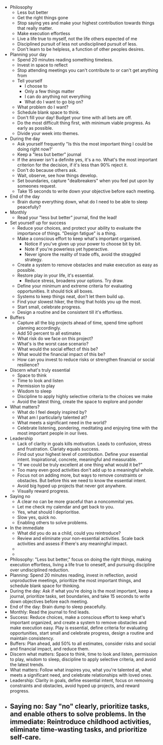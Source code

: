 - Philosophy
	- Less but better
	- Get the right things gone
	- Stop saying yes and make your highest contribution towards things that really matter.
	- Make execution effortless
	- Live a life true to myself, not the life others expected of me
	- Disciplined pursuit of less not undisciplined pursuit of less.
	- Don't learn to be helpless, a function of other peoples desires.
- Planning your day
	- Spend 20 minutes reading something timeless.
	- Invest in space to reflect
	- Stop attending meetings you can't contribute to or can't get anything from
	- Tell yourself
		- I choose to
		- Only a few things matter
		- I can do anything not everything
		- What do I want to go big on?
	- What problem do I want?
	- Schedule blank space to think.
	- Don't fill your day! Budget your time with all bets are off.
	- Do the most difficult thing first, with minimum viable progress. As early as possible.
	- Divide your week into themes.
- During the day
	- Ask yourself frequently "Is this the most important thing I could be doing right now?'
	- Keep a "less but better" journal
	- If the answer isn't a definite yes, it's a no. What's the most important criterion for the decision, if it's less than 90% reject it.
	- Don't do because others ask.
	- Wait, observe, see how things develop.
	- Set boundaries, capture "dealbreakers" when you feel put upon by someones request.
	- Take 15 seconds to write down your objective before each meeting.
- End of the day
	- Brain dump everything down, what do I need to be able to sleep peacefully?
- Monthly
	- Read your "less but better" journal, find the lead!
- Set yourself up for success
	- Reduce your choices, and protect your ability to evaluate the importance of things. "Design fatigue" is a thing.
	- Make a conscious effort to keep what's important organised.
		- Notice if you've given up your power to choose bit by bit.
		- Note if you're powerless yet hyperactive.
		- Never ignore the reality of trade offs, avoid the straggled strategy.
	- Create a system to remove obstacles and make execution as easy as possible.
	- Restore play in your life, it's essential.
		- Reduce stress, broadens your options. Try draw.
	- Define your minimum and extreme criteria for evaluating opportunities. It should tick all boxes.
	- Systems to keep things neat, don't let them build up.
	- Find your slowest hiker, the thing that holds you up the most.
	- Start small, celebrate progress.
	- Design a routine and be consistent till it's effortless.
- Buffers
	- Capture all the big projects ahead of time, spend time upfront planning accordingly.
	- Add 50 percent to all estimates
	- What risk do we face on this project?
	- What's is the worst case scenario?
	- What would the social effect of this be?
	- What would the financial impact of this be?
	- How can you invest to reduce risks or strengthen financial or social resilience?
- Discern what's truly essential
	- Space to think
	- Time to look and listen
	- Permission to play
	- Wisdom to sleep
	- Discipline to apply highly selective criteria to the choices we make
	- Avoid the latest thing, create the space to explore and ponder
- What matters?
	- What do I feel deeply inspired by?
	- What am I particularly talented at?
	- What meets a significant need in the world?
	- Celebrate listening, pondering, meditating and enjoying time with the most important people in our lives.
- Leadership
	- Lack of clarity in goals kills motivation. Leads to confusion, stress and frustration. Clariaty equals success.
	- Find out your highest level of contribution. Define your essential intent. Inspirational, concrete, meaningful and measurable.
	- "If we could be truly excellent at one thing what would it be?"
	- Too many even good activities don't add up to a meaningful whole.
	- Focus not on adding more, but ways to remove constraints or obstacles. But before this we need to know the essential intent.
	- Avoid big hyped up projects that never got anywhere.
	- Visually reward progress.
- Saying no
	- A clear no can be more graceful than a noncommital yes.
	- Let me check my calendar and get back to you.
	- Yes, what should I deprioritise.
	- Slow yes, quick no.
	- Enabling others to solve problems.
- In the immediate
	- What did you do as a child, could you reintroduce?
	- Review and eliminate your non-essential activities. Scale back activities and assess if there's any meaningful impact.
	-
	-
- Philosophy: "Less but better," focus on doing the right things, making 
  execution effortless, living a life true to oneself, and pursuing 
  discipline over undisciplined reduction.
- Planning: Spend 20 minutes reading, invest in reflection, avoid unproductive meetings, prioritize 
  the most important things, and schedule blank space for thinking.
- During the day: Ask if what you're doing is the most important, keep a 
  journal, prioritize tasks, set boundaries, and take 15 seconds to write 
  down objectives before each meeting.
- End of the day: Brain dump to sleep peacefully.
- Monthly: Read the journal to find leads.
- Success: Reduce choices, make a conscious effort to keep what's important organized, and create a system to remove obstacles and make execution easy. Play is essential, define criteria for evaluating opportunities, start small and
   celebrate progress, design a routine and maintain consistency.
- Buffers: Plan ahead, add 50% to all estimates, consider risks and social and 
  financial impact, and reduce them.
- Discern what matters: Space to think, time to look and listen, permission to play, wisdom to sleep, 
  discipline to apply selective criteria, and avoid the latest trends.
- What matters: Follow what inspires you, what you're talented at, what 
  meets a significant need, and celebrate relationships with loved ones.
- Leadership: Clarity in goals, define essential intent, focus on removing
   constraints and obstacles, avoid hyped up projects, and reward 
  progress.
- Saying no: Say "no" clearly, prioritize tasks, and enable 
  others to solve problems. In the immediate: Reintroduce childhood 
  activities, eliminate time-wasting tasks, and prioritize self-care.
	-